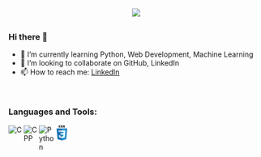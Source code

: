 <h1 align="center">
  <a href="https://git.io/typing-svg">
    <img src="https://readme-typing-svg.herokuapp.com/?lines=Greetings!👋;I'm+Naina+Joshi...;This+is+my+profile!&center=true&size=30">
  </a>
</h1>

### Hi there 👋

- 🌱 I’m currently learning Python, Web Development, Machine Learning
- 👯 I’m looking to collaborate on GitHub, LinkedIn
- 📫 How to reach me: [LinkedIn](https://www.linkedin.com/in/naina-joshi-221072301/)
<br />

### Languages and Tools:

<img align="left" alt="C" width="30px" src="https://img.icons8.com/color/50/000000/c-programming.png"/>
<img align="left" alt="CPP" width="30px" src="https://www.freeiconspng.com/uploads/c--logo-icon-0.png"/>
<img align="left" alt="Python" width="30px" src="https://img.icons8.com/color/48/000000/python--v1.png"/>
<img align="left" alt="CSS 3" width="30px" src="https://raw.githubusercontent.com/github/explore/80688e429a7d4ef2fca1e82350fe8e3517d3494d/topics/css/css.png" />

